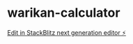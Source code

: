 # warikan-calculator

[Edit in StackBlitz next generation editor ⚡️](https://stackblitz.com/~/github.com/delico/warikan-calculator)